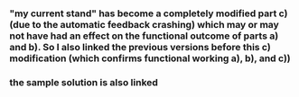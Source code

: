 ###  "my current stand" has become a completely modified part c) (due to the automatic feedback crashing) which may or may not have had an effect on the functional outcome of parts a) and b). So I also linked the previous versions before this c) modification (which confirms functional working a), b), and c))
### the sample solution is also linked

